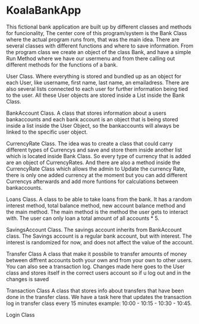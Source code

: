 # KoalaBankApp 

This fictional bank application are built up by different classes and methods for funcionality, The center core of this program/system is the Bank Class where the actual program
runs from, that was the main idea. There are several classes with different functions and where to save information. From the program class we create an object of the class Bank, 
and have a simple Run Method where we have our usermenu and from there calling out different methods for the functions of a bank.

User Class. Where everything is stored and bundled up as an object for each User, like username, first name, last name, an emailadress. There are also several lists 
connected to each user for further information being tied to the user. All these User objects are stored inside a List inside the Bank Class.

BankAccount Class. A class that stores information about a users bankaccounts and each bank account is an object that is being stored inside a list inside the 
User Object, so the bankaccounts will always be linked to the specific user object.

CurrencyRate Class. The idea was to create a class that could carry different types of Currencys and save and store them inside another list which is located
inside Bank Class. So every type of currency that is added are an object of CurrencyRates. And there are also a method inside the CurrencyRate Class which allows the admin to 
Update the currency Rate, there is only one added currency at the moment but you can add different Currencys afterwards and add more funtions for calculations between bankaccounts.

Loans Class. A class to be able to take loans from the bank. It has a random interest method, total balance method, new account balance method and the main method.
The main method is the method the user gets to interact with. The user can only loan a total amount of all accounts * 5.

SavingsAccount Class. The savings account inherits from BankAccount class. The Savings account is a regular bank account, but with interest. The interest is randomized for now,
and does not affect the value of the account.

Transfer Class A class that make it possbile to transfer amounts of money between diffrent accounts both your own and from your own to other users. You can also see a transaction log. Changes made here goes to the User class and stores itself in the correct users account so if u log out and in the changes is saved 

Transaction Class A class that stores info about transfers that have been done in the transfer class. We have a task here that updates the transaction log in transfer class every 15 minutes example: 10:00 - 10:15 - 10:30 - 10:45.

Login Class
